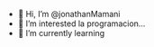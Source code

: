- 👋 Hi, I’m @jonathanMamani
- 👀 I’m interested la programacion...
- 🌱 I’m currently learning 

<!---
jonathanMamani/jonathanMamani is a ✨ special ✨ repository because its `README.md` (this file) appears on your GitHub profile.
You can click the Preview link to take a look at your changes.
--->
